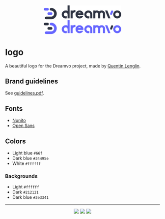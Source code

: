 <p align="center">
  <img src="./full/full-color/full-color-secondary_dark.svg" width="50%">
  <img src="./full/full-color/full-color-main_blue.svg" width="50%">
</p>

# logo

A beautiful logo for the Dreamvo project, made by [Quentin Lenglin](https://github.com/unneqit).

## Brand guidelines

See [guidelines.pdf](./guidelines.pdf).

## Fonts

- [Nunito](https://fonts.google.com/specimen/Nunito)
- [Open Sans](https://fonts.google.com/specimen/Open+Sans)

## Colors

- Light blue `#66f`
- Dark blue `#34495e`
- White `#ffffff`

### Backgrounds

- Light `#ffffff`
- Dark `#212121`
- Dark blue `#2e3341`

----

<p align="center">
  <img src="https://i.imgur.com/mFWcYln.png" width="50%">
  <img src="https://i.imgur.com/4jkfO6y.png" width="50%">
  <img src="https://i.imgur.com/AiidYmd.png" width="50%">
</p>
